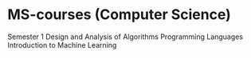 # MS-courses (Computer Science)

Semester 1
Design and Analysis of Algorithms
Programming Languages
Introduction to Machine Learning
 

